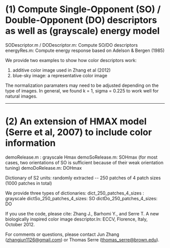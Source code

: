 (1) Compute Single-Opponent (SO) / Double-Opponent (DO) descriptors as well as (grayscale) energy model
===============
SODescriptor.m / DODescriptor.m: Compute SO/DO descriptors
energyRes.m: Compute energy response based on Adelson & Bergen (1985)

We provide two examples to show how color descriptors work:
1. additive color image used in Zhang et al (2012)
2. blue-sky image: a representative color image

The normalization paramaters may need to be adjusted depending on the type of images.
In general, we found k = 1, sigma = 0.225 to work well for natural images.

---------------------------------------------------------------------------

(2) An extension of HMAX model (Serre et al, 2007) to include color information 
===============

demoRelease.m  : grayscale Hmax
demoSoRelease.m: SOHmax (for most cases, two orientations of SO is sufficient because of their weak orientation tuning)
demoDoRelease.m: DOHmax

Dictionary of S2 units:  randomly extracted -- 250 patches of 4 patch sizes (1000 patches in total)

We provide three types of dictionaries:
dict_250_patches_4_sizes  : grayscale 
dictSo_250_patches_4_sizes: SO
dictDo_250_patches_4_sizes: DO


If you use the code, please cite: Zhang J., Barhomi Y., and Serre T. A new biologically inspired color image descriptor.In: ECCV, Florence, Italy, October 2012. 


For comments or questions, please contact Jun Zhang (zhangjun1126@gmail.com) or Thomas Serre (thomas_serre@brown.edu).
